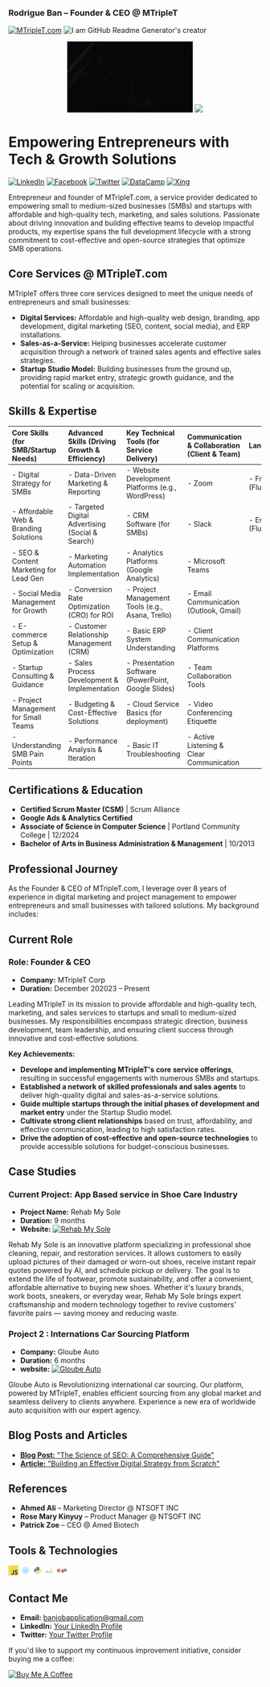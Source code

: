 ### Rodrigue Ban – Founder & CEO @ MTripleT
[![MTripleT.com](https://img.shields.io/badge/Visit-MTripleT.com-brightgreen)](https://www.mtriplet.com)
![I am GitHub Readme Generator's creator](https://pbs.twimg.com/profile_banners/1670752162627080192/1698632205/1080x360)

<div align="center">
  <img src="https://github.com/kbanr101/kbanr101/raw/main/Black%20%26%20Orange%20Simple%20Welcome%20To%20My%20Channel%20Youtube%20Intro.gif" alt="tech" width="250">
  <img height="150" src="https://camo.githubusercontent.com/62da68eb62b1e5f175f7d1f0191dd89a653d7908feb22d37d4a0ab07365d6791/68747470733a2f2f6d656469612e67697068792e636f6d2f6d656469612f4d3967624264396e6244724f5475314d71782f67697068792e676966"  />
</div>

# Empowering Entrepreneurs with Tech & Growth Solutions

[![LinkedIn](https://img.shields.io/badge/LinkedIn-Connect-blue)](https://www.linkedin.com/in/yourlinkedin)
[![Facebook](https://img.shields.io/badge/Facebook-Connect-1877F2)](https://www.facebook.com/profile.php?id=61552699000536)
[![Twitter](https://img.shields.io/badge/Twitter-Follow-1DA1F2)](https://twitter.com/yourtwitter)
[![DataCamp](https://img.shields.io/badge/DataCamp-Profile-03EF62)](https://www.datacamp.com/portfolio/rodriguekameniban)
[![Xing](https://img.shields.io/badge/Xing-Connect-006567)](https://www.xing.com/profile/yourxing)

Entrepreneur and founder of MTripleT.com, a service provider dedicated to empowering small to medium-sized businesses (SMBs) and startups with affordable and high-quality tech, marketing, and sales solutions. Passionate about driving innovation and building effective teams to develop impactful products, my expertise spans the full development lifecycle with a strong commitment to cost-effective and open-source strategies that optimize SMB operations. 

## Core Services @ MTripleT.com

MTripleT offers three core services designed to meet the unique needs of entrepreneurs and small businesses:

* **Digital Services:** Affordable and high-quality web design, branding, app development, digital marketing (SEO, content, social media), and ERP installations.
* **Sales-as-a-Service:** Helping businesses accelerate customer acquisition through a network of trained sales agents and effective sales strategies.
* **Startup Studio Model:** Building businesses from the ground up, providing rapid market entry, strategic growth guidance, and the potential for scaling or acquisition.

## Skills & Expertise

| **Core Skills (for SMB/Startup Needs)** | **Advanced Skills (Driving Growth & Efficiency)** | **Key Technical Tools (for Service Delivery)** | **Communication & Collaboration (Client & Team)** | **Languages** |
| :-------------------------------------- | :---------------------------------------------- | :--------------------------------------------- | :---------------------------------------------- | :------------------ |
| - Digital Strategy for SMBs             | - Data-Driven Marketing & Reporting              | - Website Development Platforms (e.g., WordPress) | - Zoom                                          | - French (Fluent)   |
| - Affordable Web & Branding Solutions   | - Targeted Digital Advertising (Social & Search)   | - CRM Software (for SMBs)                       | - Slack                                         | - English (Fluent)  |
| - SEO & Content Marketing for Lead Gen  | - Marketing Automation Implementation            | - Analytics Platforms (Google Analytics)        | - Microsoft Teams                               |                     |
| - Social Media Management for Growth    | - Conversion Rate Optimization (CRO) for ROI     | - Project Management Tools (e.g., Asana, Trello)| - Email Communication (Outlook, Gmail)          |                     |
| - E-commerce Setup & Optimization       | - Customer Relationship Management (CRM)         | - Basic ERP System Understanding              | - Client Communication Platforms                |                     |
| - Startup Consulting & Guidance         | - Sales Process Development & Implementation     | - Presentation Software (PowerPoint, Google Slides)| - Team Collaboration Tools                      |                     |
| - Project Management for Small Teams    | - Budgeting & Cost-Effective Solutions         | - Cloud Service Basics (for deployment)         | - Video Conferencing Etiquette                  |                     |
| - Understanding SMB Pain Points         | - Performance Analysis & Iteration               | - Basic IT Troubleshooting                      | - Active Listening & Clear Communication      |                     |

## Certifications & Education

-   **Certified Scrum Master (CSM)** | Scrum Alliance
-   **Google Ads & Analytics Certified**
-   **Associate of Science in Computer Science** | Portland Community College | 12/2024
-   **Bachelor of Arts in Business Administration & Management** | 10/2013

## Professional Journey

As the Founder & CEO of MTripleT.com, I leverage over 8 years of experience in digital marketing and project management to empower entrepreneurs and small businesses with tailored solutions. My background includes:

## Current Role

### Role: Founder & CEO
- **Company:** MTripleT Corp
- **Duration:** December 202023 – Present

Leading MTripleT in its mission to provide affordable and high-quality tech, marketing, and sales services to startups and small to medium-sized businesses. My responsibilities encompass strategic direction, business development, team leadership, and ensuring client success through innovative and cost-effective solutions.

**Key Achievements:**

* **Develope and implementing MTripleT's core service offerings**, resulting in successful engagements with numerous SMBs and startups.
* **Established a network of skilled professionals and sales agents** to deliver high-quality digital and sales-as-a-service solutions.
* **Guide multiple startups through the initial phases of development and market entry** under the Startup Studio model.
* **Cultivate strong client relationships** based on trust, affordability, and effective communication, leading to high satisfaction rates.
* **Drive the adoption of cost-effective and open-source technologies** to provide accessible solutions for budget-conscious businesses.

## Case Studies

### Current Project: App Based service in Shoe Care Industry
- **Project Name:** Rehab My Sole
- **Duration:** 9 months
- **Website:** [![Rehab My Sole](https://img.shields.io/badge/Visit-Rehab_My_sole-brightgreen)](https://www.rehabmysole.com)

Rehab My Sole is an innovative platform specializing in professional shoe cleaning, repair, and restoration services. It allows customers to easily upload pictures of their damaged or worn-out shoes, receive instant repair quotes powered by AI, and schedule pickup or delivery.
The goal is to extend the life of footwear, promote sustainability, and offer a convenient, affordable alternative to buying new shoes.
Whether it's luxury brands, work boots, sneakers, or everyday wear, Rehab My Sole brings expert craftsmanship and modern technology together to revive customers' favorite pairs — saving money and reducing waste.


### Project 2 : Internations Car Sourcing Platform
- **Company:** Gloube Auto
- **Duration:** 6 months
- **website:** [![Gloube Auto](https://img.shields.io/badge/Visit-Gloube_Auto-brightgreen)](https://www.gloubeauto.com)
  
Gloube Auto is Revolutionizing international car sourcing. Our platform, powered by MTripleT, enables efficient sourcing from any global market and seamless delivery to clients anywhere. Experience a new era of worldwide auto acquisition with our expert agency.



## Blog Posts and Articles

- [**Blog Post:** "The Science of SEO: A Comprehensive Guide"](https://www.banbizkartel.com/post/science-of-seo)
- [**Article:** "Building an Effective Digital Strategy from Scratch"](https://www.banbizkartel.com/post/effective-digital-strategy)

## References

- **Ahmed Ali** – Marketing Director @ NTSOFT INC
- **Rose Mary Kinyuy** – Product Manager @ NTSOFT INC
- **Patrick Zoe** – CEO @ Amed Biotech

## Tools & Technologies

<code><img height="20" src="https://raw.githubusercontent.com/github/explore/80688e429a7d4ef2fca1e82350fe8e3517d3494d/topics/javascript/javascript.png"></code>
<code><img height="20" src="https://raw.githubusercontent.com/github/explore/80688e429a7d4ef2fca1e82350fe8e3517d3494d/topics/react/react.png"></code>
<code><img height="20" src="https://raw.githubusercontent.com/github/explore/80688e429a7d4ef2fca1e82350fe8e3517d3494d/topics/python/python.png"></code>
<code><img height="20" src="https://raw.githubusercontent.com/github/explore/80688e429a7d4ef2fca1e82350fe8e3517d3494d/topics/mysql/mysql.png"></code>
<code><img height="20" src="https://raw.githubusercontent.com/github/explore/80688e429a7d4ef2fca1e82350fe8e3517d3494d/topics/git/git.png"></code>

## Contact Me
- **Email:** [banjobapplication@gmail.com](mailto:banjobapplication@gmail.com)
- **LinkedIn:** [Your LinkedIn Profile](https://www.linkedin.com/in/yourlinkedin)
- **Twitter:** [Your Twitter Profile](https://twitter.com/yourtwitter)

If you'd like to support my continuous improvement initiative, consider buying me a coffee:

<a href="https://www.buymeacoffee.com/kbanr101q" target="_blank"><img src="https://cdn.buymeacoffee.com/buttons/v2/default-red.png" alt="Buy Me A Coffee" width="150"></a>
